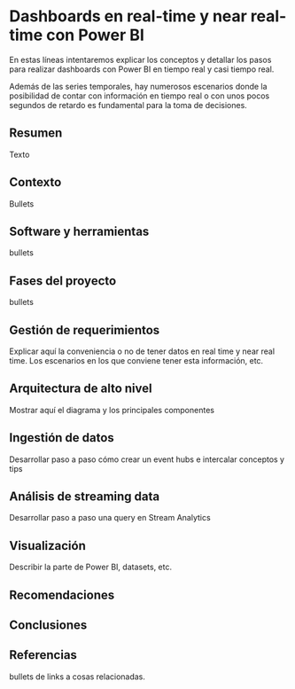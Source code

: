 # Dashboards en real-time y near real-time con Power BI

En estas líneas intentaremos explicar los conceptos y detallar los pasos para realizar dashboards con Power BI en tiempo real y casi tiempo real. 

Además de las series temporales, hay numerosos escenarios donde la posibilidad de contar con información en tiempo real o con unos pocos segundos de retardo es fundamental para la toma de decisiones.


## Resumen
Texto

## Contexto
Bullets

## Software y herramientas
bullets

## Fases del proyecto
bullets

## Gestión de requerimientos
Explicar aquí la conveniencia o no de tener datos en real time y near real time. Los escenarios en los que conviene tener esta información, etc.

## Arquitectura de alto nivel
Mostrar aquí el diagrama y los principales componentes

## Ingestión de datos
Desarrollar paso a paso cómo crear un event hubs e intercalar conceptos y tips

## Análisis de streaming data
Desarrollar paso a paso una query en Stream Analytics

## Visualización
Describir la parte de Power BI, datasets, etc.

## Recomendaciones

## Conclusiones

## Referencias
bullets de links a cosas relacionadas.